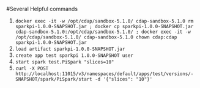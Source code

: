#Several Helpful commands

1. `docker exec -it -w /opt/cdap/sandbox-5.1.0/ cdap-sandbox-5.1.0 rm sparkpi-1.0.0-SNAPSHOT.jar ; docker cp sparkpi-1.0.0-SNAPSHOT.jar cdap-sandbox-5.1.0:/opt/cdap/sandbox-5.1.0/ ; docker exec -it -w /opt/cdap/sandbox-5.1.0/ cdap-sandbox-5.1.0 chown cdap:cdap sparkpi-1.0.0-SNAPSHOT.jar`
2. `load artifact sparkpi-1.0.0-SNAPSHOT.jar`
3. `create app test sparkpi 1.0.0-SNAPSHOT user`
4. `start spark test.PiSpark "slices=10"`
5. `curl -X POST http://localhost:11015/v3/namespaces/default/apps/test/versions/-SNAPSHOT/spark/PiSpark/start -d '{"slices": "10"}'`

